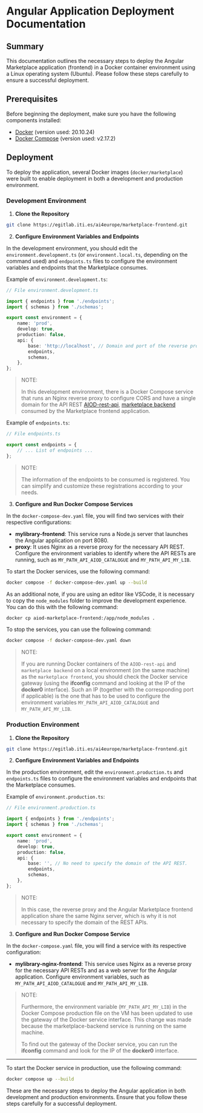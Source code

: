 # Angular Application Deployment Documentation

## Summary

This documentation outlines the necessary steps to deploy the Angular Marketplace application (frontend) in a Docker container environment using a Linux operating system (Ubuntu). Please follow these steps carefully to ensure a successful deployment.

## Prerequisites

Before beginning the deployment, make sure you have the following components installed:

- [Docker](https://www.docker.com/) (version used: 20.10.24)
- [Docker Compose](https://docs.docker.com/compose/install/) (version used: v2.17.2)

## Deployment

To deploy the application, several Docker images (`docker/marketplace`) were built to enable deployment in both a development and production environment.

### Development Environment

1. **Clone the Repository**

```bash
git clone https://egitlab.iti.es/ai4europe/marketplace-frontend.git
```

2. **Configure Environment Variables and Endpoints**

In the development environment, you should edit the `environment.development.ts` (or `environment.local.ts`, depending on the command used) and `endpoints.ts` files to configure the environment variables and endpoints that the Marketplace consumes.

Example of `environment.development.ts`:

```ts
// File environment.development.ts

import { endpoints } from './endpoints';
import { schemas } from './schemas';

export const environment = {
    name: 'prod',
    develop: true,
    production: false,
    api: {
        base: 'http://localhost', // Domain and port of the reverse proxy
        endpoints,
        schemas,
    },
};
```

>NOTE:
>
> In this development environment, there is a Docker Compose service that runs an Nginx reverse proxy to configure CORS and have a single domain for the API REST [AIOD-rest-api](https://github.com/aiondemand/AIOD-rest-api), [marketplace backend](https://egitlab.iti.es/ai4europe/marketplace-mylibrary-backend) consumed by the Marketplace frontend application.

Example of `endpoints.ts`:

```ts
// File endpoints.ts

export const endpoints = {
    // ... List of endpoints ...
};
```

>NOTE:
>
> The information of the endpoints to be consumed is registered. You can simplify and customize these registrations according to your needs.

3. **Configure and Run Docker Compose Services**

In the `docker-compose-dev.yaml` file, you will find two services with their respective configurations:

- **mylibrary-frontend**: This service runs a Node.js server that launches the Angular application on port 8080.
- **proxy**: It uses Nginx as a reverse proxy for the necessary API REST. Configure the environment variables to identify where the API RESTs are running, such as `MY_PATH_API_AIOD_CATALOGUE` and `MY_PATH_API_MY_LIB`.

To start the Docker services, use the following command:

```bash
docker compose -f docker-compose-dev.yaml up --build
```

As an additional note, if you are using an editor like VSCode, it is necessary to copy the `node_modules` folder to improve the development experience. You can do this with the following command:

```bash
docker cp aiod-marketplace-frontend:/app/node_modules .
```

To stop the services, you can use the following command:

```bash
docker compose -f docker-compose-dev.yaml down
```

>NOTE:
>
>If you are running Docker containers of the `AIOD-rest-api` and `marketplace backend` on a local environment (on the same machine) as the `marketplace frontend`, you should check the Docker service gateway (using the **ifconfig** command and looking at the IP of the **docker0** interface). Such an IP (together with the corresponding port if applicable) is the one that has to be used to configure the environment variables `MY_PATH_API_AIOD_CATALOGUE` and `MY_PATH_API_MY_LIB`.

### Production Environment

1. **Clone the Repository**

```bash
git clone https://egitlab.iti.es/ai4europe/marketplace-frontend.git
```

2. **Configure Environment Variables and Endpoints**

In the production environment, edit the `environment.production.ts` and `endpoints.ts` files to configure the environment variables and endpoints that the Marketplace consumes.

Example of `environment.production.ts`:

```ts
// File environment.production.ts

import { endpoints } from './endpoints';
import { schemas } from './schemas';

export const environment = {
    name: 'prod',
    develop: true,
    production: false,
    api: {
        base: '', // No need to specify the domain of the API REST.
        endpoints,
        schemas,
    },
};
```

>NOTE:
>
>In this case, the reverse proxy and the Angular Marketplace frontend application share the same Nginx server, which is why it is not necessary to specify the domain of the REST APIs.

3. **Configure and Run Docker Compose Service**

In the `docker-compose.yaml` file, you will find a service with its respective configuration:

- **mylibrary-nginx-frontend**: This service uses Nginx as a reverse proxy for the necessary API RESTs and as a web server for the Angular application. Configure environment variables, such as `MY_PATH_API_AIOD_CATALOGUE` and `MY_PATH_API_MY_LIB`.

>NOTE:
>
>Furthermore, the environment variable (`MY_PATH_API_MY_LIB`) in the Docker Compose production file on the VM has been updated to use the gateway of the Docker service interface. This change was made because the marketplace-backend service is running on the same machine.
>
>To find out the gateway of the Docker service, you can run the **ifconfig** command and look for the IP of the **docker0** interface.

---
To start the Docker service in production, use the following command:

```bash
docker compose up --build
```

These are the necessary steps to deploy the Angular application in both development and production environments. Ensure that you follow these steps carefully for a successful deployment.

